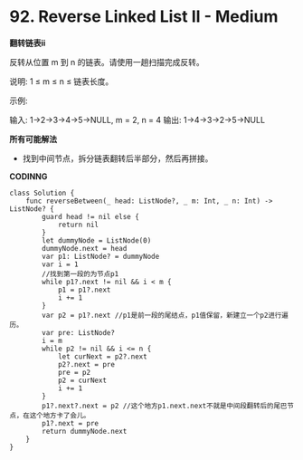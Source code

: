 # 92. Reverse Linked List II - Medium

**翻转链表ii**

反转从位置 m 到 n 的链表。请使用一趟扫描完成反转。

说明:
1 ≤ m ≤ n ≤ 链表长度。

示例:

输入: 1->2->3->4->5->NULL, m = 2, n = 4
输出: 1->4->3->2->5->NULL

**所有可能解法**
- 找到中间节点，拆分链表翻转后半部分，然后再拼接。

**CODINNG**

```
class Solution {
    func reverseBetween(_ head: ListNode?, _ m: Int, _ n: Int) -> ListNode? {
        guard head != nil else {
            return nil
        }
        let dummyNode = ListNode(0)
        dummyNode.next = head
        var p1: ListNode? = dummyNode
        var i = 1
        //找到第一段的为节点p1
        while p1?.next != nil && i < m {
            p1 = p1?.next
            i += 1
        }
        var p2 = p1?.next //p1是前一段的尾结点，p1值保留，新建立一个p2进行遍历。
        var pre: ListNode?
        i = m
        while p2 != nil && i <= n {
            let curNext = p2?.next
            p2?.next = pre
            pre = p2
            p2 = curNext
            i += 1
        }
        p1?.next?.next = p2 //这个地方p1.next.next不就是中间段翻转后的尾巴节点，在这个地方卡了会儿。
        p1?.next = pre
        return dummyNode.next
    }
}
```
